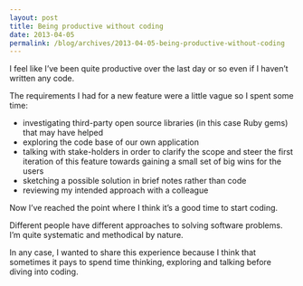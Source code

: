 ```yaml
---
layout: post
title: Being productive without coding
date: 2013-04-05
permalink: /blog/archives/2013-04-05-being-productive-without-coding
---
```


I feel like I’ve been quite productive over the last day or so even if I
haven’t written any code.

The requirements I had for a new feature were a little vague so I spent
some time:

-   investigating third-party open source libraries (in this case Ruby
    gems) that may have helped
-   exploring the code base of our own application
-   talking with stake-holders in order to clarify the scope and steer
    the first iteration of this feature towards gaining a small set of
    big wins for the users
-   sketching a possible solution in brief notes rather than code
-   reviewing my intended approach with a colleague

Now I’ve reached the point where I think it’s a good time to start
coding.

Different people have different approaches to solving software problems.
I’m quite systematic and methodical by nature.

In any case, I wanted to share this experience because I think that
sometimes it pays to spend time thinking, exploring and talking before
diving into coding.
